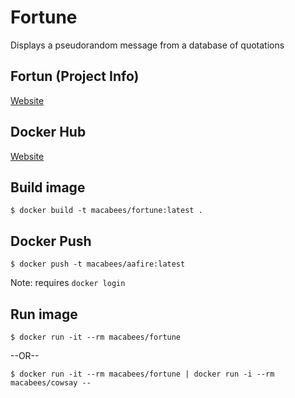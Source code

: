 # Fortune
Displays a pseudorandom message from a database of quotations

## Fortun (Project Info)
[Website](https://en.wikipedia.org/wiki/Fortune_(Unix))

## Docker Hub
[Website](https://hub.docker.com/r/macabees/fortune/)

## Build image
`$ docker build -t macabees/fortune:latest .`

## Docker Push
`$ docker push -t macabees/aafire:latest`

Note: requires `docker login`

## Run image
`$ docker run -it --rm macabees/fortune`

--OR--

`$ docker run -it --rm macabees/fortune | docker run -i --rm macabees/cowsay --`
